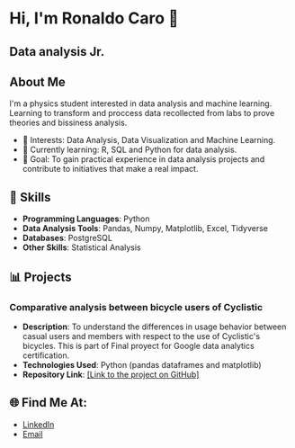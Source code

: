 <!DOCTYPE html>
<html lang="en">
<head>
    <meta charset="UTF-8">
    <meta name="viewport" content="width=device-width, initial-scale=1.0">
</head>
<body>

<h1>Hi, I'm Ronaldo Caro 👋</h1>

<h2>Data analysis Jr.</h2>

<h2>About Me</h2>

<p>I'm a physics student interested in data analysis and machine learning. Learning to transform and proccess data recollected from labs to prove theories and bissiness analysis.</p>
<ul>
    <li>🧠 Interests: Data Analysis, Data Visualization and Machine Learning.</li>
    <li>🌱 Currently learning: R, SQL and Python for data analysis.</li>
    <li>🎯 Goal: To gain practical experience in data analysis projects and contribute to initiatives that make a real impact.</li>
</ul>

<h2>🔧 Skills</h2>

<ul>
    <li><strong>Programming Languages</strong>: Python</li>
    <li><strong>Data Analysis Tools</strong>: Pandas, Numpy, Matplotlib, Excel, Tidyverse</li>
    <li><strong>Databases</strong>: PostgreSQL</li>
    <li><strong>Other Skills</strong>: Statistical Analysis</li>
</ul>

<h2>📊 Projects</h2>

<h3>Comparative analysis between bicycle users of Cyclistic</h3>
<ul>
    <li><strong>Description</strong>: To understand the differences in usage behavior between casual users and members with respect to the use of Cyclistic's bicycles. This is part of Final proyect for Google data analytics certification.</li>
    <li><strong>Technologies Used</strong>: Python (pandas dataframes and matplotlib)</li>
    <li><strong>Repository Link</strong>: <a href="https://github.com/RonaldoCaro/Final-Proyect-Google-Data-Analytics">[Link to the project on GitHub]</a></li>
</ul>


<h2>🌐 Find Me At:</h2>

<ul>
    <li><a href="www.linkedin.com/in/ronaldo-manuel-caro-quilo-6a266a2b7">LinkedIn</a></li>
    <li><a href="caroquiloronaldo@gmail.com">Email</a></li>
</ul>

</body>
</html>

